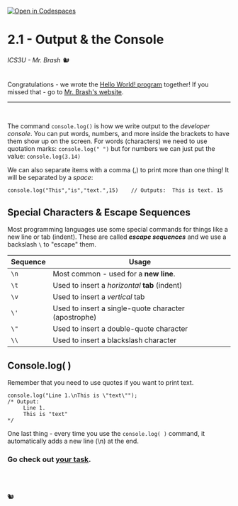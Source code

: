 [![Open in Codespaces](https://classroom.github.com/assets/launch-codespace-2972f46106e565e64193e422d61a12cf1da4916b45550586e14ef0a7c637dd04.svg)](https://classroom.github.com/open-in-codespaces?assignment_repo_id=16355652)
# 2.1 - Output & the Console
###### ICS3U - Mr. Brash 🐿️

Congratulations - we wrote the [Hello World! program](https://en.wikipedia.org/wiki/%22Hello,_World!%22_program) together! If you missed that - go to [Mr. Brash's website](https://www.brash.ca/ics3/2/1).

<hr><br>

The command `console.log()` is how we write output to the _developer console_. You can put words, numbers, and more inside the brackets to have them show up on the screen. For words (characters) we need to use quotation marks:  `console.log(" ")` but for numbers we can just put the value: `console.log(3.14)`

We can also separate items with a comma (,) to print more than one thing! It will be separated by a _space_:
```JS
console.log("This","is","text.",15)    // Outputs:  This is text. 15
```

## Special Characters & Escape Sequences
Most programming languages use some special commands for things like a new line or tab (indent). These are called **_escape sequences_** and we use a backslash `\` to "escape" them.

|Sequence|Usage|
|---|---|
|`\n`|Most common - used for a **new line**.|
|`\t`|Used to insert a _horizontal_ **tab** (indent)|
|`\v`|Used to insert a _vertical_ tab|
|`\'`|Used to insert a single-quote character (apostrophe)|
|`\"`|Used to insert a double-quote character|
|`\\`|Used to insert a blackslash character|

## Console.log( )
Remember that you need to use quotes if you want to print text. 
```JS
console.log("Line 1.\nThis is \"text\"");
/* Output:
     Line 1.
     This is "text"
*/
```
One last thing - every time you use the `console.log( )` command, it automatically adds a new line (\n) at the end.

### Go check out [your task](./YOUR_TASK.md).

<br><br>

🐿️
